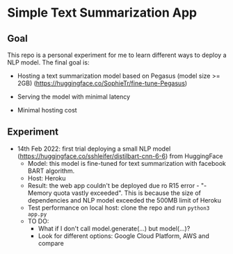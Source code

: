 # Simple Text Summarization App

## Goal
This repo is a personal experiment for me to learn different ways to deploy a NLP model. The final goal is: 

- Hosting a text summarization model based on Pegasus (model size >= 2GB) (https://huggingface.co/SophieTr/fine-tune-Pegasus)

- Serving the model with minimal latency 

- Minimal hosting cost 

## Experiment
- 14th Feb 2022: first trial deploying a small NLP model (https://huggingface.co/sshleifer/distilbart-cnn-6-6) from HuggingFace
    - Model: this model is fine-tuned for text summarization with facebook BART algorithm. 
    - Host: Heroku
    - Result: the web app couldn't be deployed due ro R15 error - "- Memory quota vastly exceeded". This is because the size of dependencies and NLP model exceeded the 500MB limit of Heroku
    - Test performance on local host: clone the repo and run ```python3 app.py```
    - TO DO:
        - What if I don't call model.generate(...) but model(...)?
        - Look for different options: Google Cloud Platform, AWS and compare
    